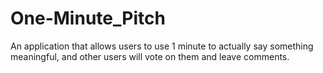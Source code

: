 # One-Minute_Pitch
An application that allows users to use 1 minute to actually say something meaningful, and other users will vote on them and leave comments.
